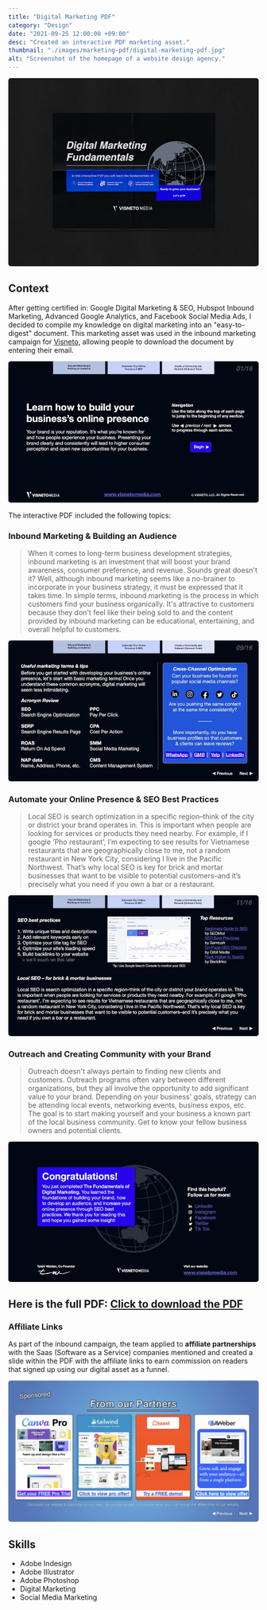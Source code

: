 ```yaml
---
title: "Digital Marketing PDF"
category: "Design"
date: "2021-09-25 12:00:00 +09:00"
desc: "Created an interactive PDF marketing asset."
thumbnail: "./images/marketing-pdf/digital-marketing-pdf.jpg"
alt: "Screenshot of the homepage of a website design agency."
---
```


<img src="./images/marketing-pdf/digital-marketing-pdf.jpg"
     alt="Image showing the first page of the digital marketing pdf created by Taishi Walden for Visneto Media."
     style="border-radius: 5px;" />

## Context

After getting certified in: Google Digital Marketing & SEO, Hubspot Inbound Marketing, Advanced Google Analytics, and Facebook Social Media Ads, I decided to compile my knowledge on digital marketing into an "easy-to-digest" document. This marketing asset was used in the inbound marketing campaign for [Visneto](https://visneto.webflow.io), allowing people to download the document by entering their email.

<img src="./images/marketing-pdf/marketing-pdf-1.jpg"
     alt="A page in the marketing pdf that demonstrates what you will learn and how to navigate the interactivity."
     style="border-radius: 5px;" />

The interactive PDF included the following topics:

### Inbound Marketing & Building an Audience

> When it comes to long-term business development strategies, inbound marketing is an investment that will boost your brand awareness, consumer preference, and revenue. Sounds great doesn't it? Well, although inbound marketing seems like a no-brainer to incorporate in your business strategy, it must be expressed that it takes time.
> In simple terms, inbound marketing is the process in which customers find your business organically. It's attractive to customers because they don't feel like their being sold to and the content provided by inbound marketing can be educational, entertaining, and overall helpful to customers.

<img src="./images/marketing-pdf/marketing-pdf-2.jpg"
     alt="A page in the marketing pdf that shows useful marketing tips and acronyms for Search Engine Optimization."
     style="border-radius: 5px;" />

### Automate your Online Presence & SEO Best Practices

> Local SEO is search optimization in a specific region–think of the city or district your brand operates in. This is important when people are looking for services or products they need nearby. For example, if I google ‘Pho restaurant’, I’m expecting to see results for Vietnamese restaurants that are geographically close to me, not
> a random restaurant in New York City, considering I live in the Pacific Northwest. That’s why local SEO is key for brick and mortar businesses that want to be visible to potential customers–and it’s precisely what you need if you own a bar or a restaurant.

<img src="./images/marketing-pdf/marketing-pdf-3.jpg"
     alt="How to use tools like Google Search Console to measure your online presence and how people can find your business online."
     style="border-radius: 5px;" />

### Outreach and Creating Community with your Brand

> Outreach doesn't always pertain to finding new clients and customers. Outreach programs often vary between different organizations, but they all involve the opportunity to add significant value to your brand.
> Depending on your business' goals, strategy can be attending local events, networking events, business expos, etc.
> The goal is to start making yourself and your business a known part of the local business community. Get to know your fellow business owners and potential clients.

<img src="./images/marketing-pdf/marketing-pdf-congrats.jpg"
     alt="The last page congratulating readers on their new skills and a page of references on additional resources."
     style="border-radius: 5px;" />

## Here is the full PDF: <a href="./images/marketing-pdf/Visneto_Marketing_Guide_2021.pdf">Click to download the PDF</a>

### Affiliate Links

As part of the inbound campaign, the team applied to **affiliate partnerships** with the Saas (Software as a Service) companies mentioned and created a slide within the PDF with the affiliate links to earn commission on readers that signed up using our digital asset as a funnel.

<img src="./images/marketing-pdf/affiliate.jpg"
     alt="A page containing affiliate links to Canva Pro, Toast, Tailwind, and Aweber."
     style="border-radius: 5px;" />

## Skills

- Adobe Indesign
- Adobe Illustrator
- Adobe Photoshop
- Digital Marketing
- Social Media Marketing
